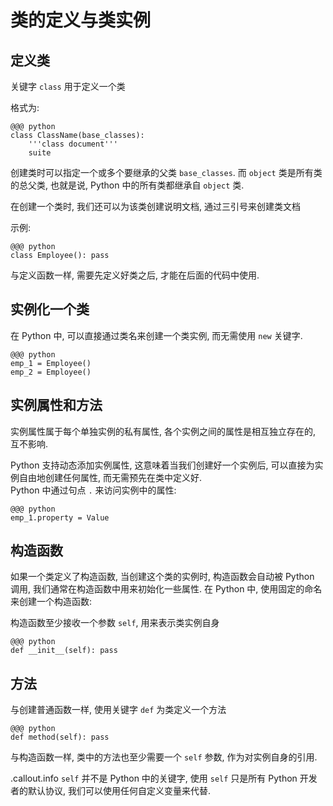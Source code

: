 <!SLIDE transition=turnUp>
# 类的定义与类实例

## 定义类
关键字 `class` 用于定义一个类

格式为:

    @@@ python
    class ClassName(base_classes):
        '''class document'''
        suite

创建类时可以指定一个或多个要继承的父类 `base_classes`. 而 `object` 类是所有类的总父类, 也就是说, Python 中的所有类都继承自 `object` 类.

在创建一个类时, 我们还可以为该类创建说明文档, 通过三引号来创建类文档

示例:

    @@@ python
    class Employee(): pass

与定义函数一样, 需要先定义好类之后, 才能在后面的代码中使用.

## 实例化一个类

在 Python 中, 可以直接通过类名来创建一个类实例, 而无需使用 `new` 关键字.

    @@@ python
    emp_1 = Employee()
    emp_2 = Employee()

<!SLIDE transition=turnUp>
## 实例属性和方法

实例属性属于每个单独实例的私有属性, 各个实例之间的属性是相互独立存在的, 互不影响.

Python 支持动态添加实例属性, 这意味着当我们创建好一个实例后, 可以直接为实例自由地创建任何属性, 而无需预先在类中定义好.  
Python 中通过句点 `.` 来访问实例中的属性:

    @@@ python
    emp_1.property = Value

## 构造函数

如果一个类定义了构造函数, 当创建这个类的实例时, 构造函数会自动被 Python 调用, 我们通常在构造函数中用来初始化一些属性. 在 Python 中, 使用固定的命名来创建一个构造函数:

构造函数至少接收一个参数 `self`, 用来表示类实例自身

    @@@ python
    def __init__(self): pass

## 方法

与创建普通函数一样, 使用关键字 `def` 为类定义一个方法

    @@@ python
    def method(self): pass

与构造函数一样, 类中的方法也至少需要一个 `self` 参数, 作为对实例自身的引用.

.callout.info `self` 并不是 Python 中的关键字, 使用 `self` 只是所有 Python 开发者的默认协议, 我们可以使用任何自定义变量来代替.